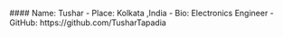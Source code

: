                                                                                                                                                                                                                                                                                                                                                                                                                                                                                                                                                                                                                                                                                                                  # # # #   N a m e :   T u s h a r    -   P l a c e :   K o l k a t a   , I n d i a    -   B i o :   E l e c t r o n i c s   E n g i n e e r    -   G i t H u b :   h t t p s : / / g i t h u b . c o m / T u s h a r T a p a d i a 